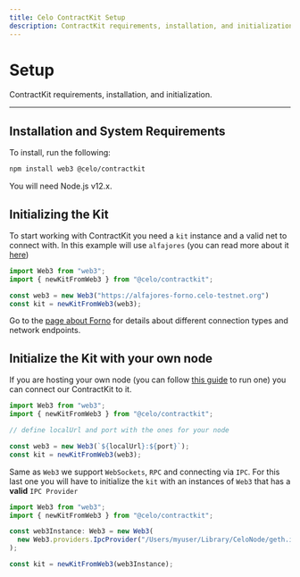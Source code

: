 ```yaml
---
title: Celo ContractKit Setup
description: ContractKit requirements, installation, and initialization.
---
```


# Setup

ContractKit requirements, installation, and initialization.

___

## Installation and System Requirements

To install, run the following:

```bash npm2yarn 
npm install web3 @celo/contractkit
```

You will need Node.js v12.x.

## Initializing the Kit

To start working with ContractKit you need a `kit` instance and a valid net to connect with. In this example will use `alfajores` (you can read more about it [here](../../getting-started/alfajores-testnet))

```ts
import Web3 from "web3";
import { newKitFromWeb3 } from "@celo/contractkit";

const web3 = new Web3("https://alfajores-forno.celo-testnet.org")
const kit = newKitFromWeb3(web3);
```

Go to the [page about Forno](/developer-guide/forno) for details about different connection types and network endpoints.

## Initialize the Kit with your own node

If you are hosting your own node (you can follow [this guide](/getting-started/mainnet/running-a-full-node-in-mainnet) to run one) you can connect our ContractKit to it.

```js
import Web3 from "web3";
import { newKitFromWeb3 } from "@celo/contractkit";

// define localUrl and port with the ones for your node

const web3 = new Web3(`${localUrl}:${port}`);
const kit = newKitFromWeb3(web3);
```

Same as `Web3` we support `WebSockets`, `RPC` and connecting via `IPC`.
For this last one you will have to initialize the `kit` with an instances of `Web3` that has a **valid** `IPC Provider`

```ts
import Web3 from "web3";
import { newKitFromWeb3 } from "@celo/contractkit";

const web3Instance: Web3 = new Web3(
  new Web3.providers.IpcProvider("/Users/myuser/Library/CeloNode/geth.ipc", net)
);

const kit = newKitFromWeb3(web3Instance);
```
